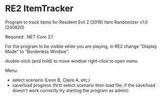# RE2 ItemTracker
Program to track items for Resident Evil 2 (2019) Item Randomizer v1.0 (240820)

Required: .NET Core 3.1

For the program to be visible while you are playing, in RE2 change "Display Mode" to "Borderless Window".

double-click (and hold) to move window
right-click to open menu

Menu:
- select scenario (Leon B, Claire A, etc.)
- save/load progress (first select scenario then load file; if the save/load doesn't work correctly try starting the program as admin)
